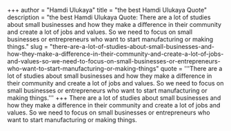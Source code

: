 +++
author = "Hamdi Ulukaya"
title = "the best Hamdi Ulukaya Quote"
description = "the best Hamdi Ulukaya Quote: There are a lot of studies about small businesses and how they make a difference in their community and create a lot of jobs and values. So we need to focus on small businesses or entrepreneurs who want to start manufacturing or making things."
slug = "there-are-a-lot-of-studies-about-small-businesses-and-how-they-make-a-difference-in-their-community-and-create-a-lot-of-jobs-and-values-so-we-need-to-focus-on-small-businesses-or-entrepreneurs-who-want-to-start-manufacturing-or-making-things"
quote = '''There are a lot of studies about small businesses and how they make a difference in their community and create a lot of jobs and values. So we need to focus on small businesses or entrepreneurs who want to start manufacturing or making things.'''
+++
There are a lot of studies about small businesses and how they make a difference in their community and create a lot of jobs and values. So we need to focus on small businesses or entrepreneurs who want to start manufacturing or making things.
